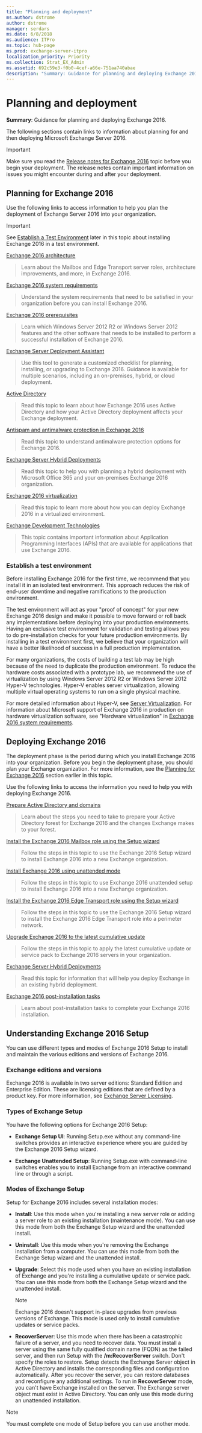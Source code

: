 ```yaml
---
title: "Planning and deployment"
ms.author: dstrome
author: dstrome
manager: serdars
ms.date: 6/8/2018
ms.audience: ITPro
ms.topic: hub-page
ms.prod: exchange-server-itpro
localization_priority: Priority
ms.collection: Strat_EX_Admin
ms.assetid: 692c59e3-f0b0-4cef-a66e-751aa740abae
description: "Summary: Guidance for planning and deploying Exchange 2016."
---
```


# Planning and deployment

 **Summary**: Guidance for planning and deploying Exchange 2016.
  
The following sections contain links to information about planning for and then deploying Microsoft Exchange Server 2016.
  
> [!IMPORTANT]
> Make sure you read the [Release notes for Exchange 2016](../release-notes.md) topic before you begin your deployment. The release notes contain important information on issues you might encounter during and after your deployment. 
  
## Planning for Exchange 2016
<a name="Planning"> </a>

 Use the following links to access information to help you plan the deployment of Exchange Server 2016 into your organization. 
  
> [!IMPORTANT]
> See [Establish a Test Environment](#test.md) later in this topic about installing Exchange 2016 in a test environment. 
  
[Exchange 2016 architecture](../architecture/architecture.md)
  
> Learn about the Mailbox and Edge Transport server roles, architecture improvements, and more, in Exchange 2016.
    
[Exchange 2016 system requirements](system-requirements.md)
  
> Understand the system requirements that need to be satisfied in your organization before you can install Exchange 2016.
    
[Exchange 2016 prerequisites](prerequisites.md)
  
> Learn which Windows Server 2012 R2 or Windows Server 2012 features and the other software that needs to be installed to perform a successful installation of Exchange 2016.
    
[Exchange Server Deployment Assistant](https://go.microsoft.com/fwlink/p/?LinkId=626978)
  
> Use this tool to generate a customized checklist for planning, installing, or upgrading to Exchange 2016. Guidance is available for multiple scenarios, including an on-premises, hybrid, or cloud deployment.
    
[Active Directory](active-directory/active-directory.md)
  
> Read this topic to learn about how Exchange 2016 uses Active Directory and how your Active Directory deployment affects your Exchange deployment.
    
[Antispam and antimalware protection in Exchange 2016](../antispam-and-antimalware/antispam-and-antimalware.md)
  
> Read this topic to understand antimalware protection options for Exchange 2016.
    
[Exchange Server Hybrid Deployments](http://technet.microsoft.com/library/59e32000-4fcf-417f-a491-f1d8f9aeef9b.aspx)
  
> Read this topic to help you with planning a hybrid deployment with Microsoft Office 365 and your on-premises Exchange 2016 organization.
    
[Exchange 2016 virtualization](virtualization.md)
  
> Read this topic to learn more about how you can deploy Exchange 2016 in a virtualized environment.
    
[Exchange Development Technologies](https://go.microsoft.com/fwlink/p/?LinkId=268448)
  
> This topic contains important information about Application Programming Interfaces (APIs) that are available for applications that use Exchange 2016.
    
### Establish a test environment
<a name="Test"> </a>

Before installing Exchange 2016 for the first time, we recommend that you install it in an isolated test environment. This approach reduces the risk of end-user downtime and negative ramifications to the production environment. 
  
The test environment will act as your "proof of concept" for your new Exchange 2016 design and make it possible to move forward or roll back any implementations before deploying into your production environments. Having an exclusive test environment for validation and testing allows you to do pre-installation checks for your future production environments. By installing in a test environment first, we believe that your organization will have a better likelihood of success in a full production implementation. 
  
For many organizations, the costs of building a test lab may be high because of the need to duplicate the production environment. To reduce the hardware costs associated with a prototype lab, we recommend the use of virtualization by using Windows Server 2012 R2 or Windows Server 2012 Hyper-V technologies. Hyper-V enables server virtualization, allowing multiple virtual operating systems to run on a single physical machine.
  
For more detailed information about Hyper-V, see [Server Virtualization](https://go.microsoft.com/fwlink/p/?LinkId=117704). For information about Microsoft support of Exchange 2016 in production on hardware virtualization software, see "Hardware virtualization" in [Exchange 2016 system requirements](system-requirements.md).
  
## Deploying Exchange 2016
<a name="Deployment"> </a>

The deployment phase is the period during which you install Exchange 2016 into your organization. Before you begin the deployment phase, you should plan your Exchange organization. For more information, see the [Planning for Exchange 2016](#Planning.md) section earlier in this topic. 
  
Use the following links to access the information you need to help you with deploying Exchange 2016.
  
[Prepare Active Directory and domains](prepare-ad-and-domains.md)
  
> Learn about the steps you need to take to prepare your Active Directory forest for Exchange 2016 and the changes Exchange makes to your forest.
    
[Install the Exchange 2016 Mailbox role using the Setup wizard](deploy-new-installations/install-mailbox-role.md)
  
> Follow the steps in this topic to use the Exchange 2016 Setup wizard to install Exchange 2016 into a new Exchange organization.
    
[Install Exchange 2016 using unattended mode](deploy-new-installations/unattended-installs.md)
  
> Follow the steps in this topic to use Exchange 2016 unattended setup to install Exchange 2016 into a new Exchange organization.
    
[Install the Exchange 2016 Edge Transport role using the Setup wizard](deploy-new-installations/install-edge-transport-role.md)
  
> Follow the steps in this topic to use the Exchange 2016 Setup wizard to install the Exchange 2016 Edge Transport role into a perimeter network.
    
[Upgrade Exchange 2016 to the latest cumulative update](install-cumulative-updates.md)
  
> Follow the steps in this topic to apply the latest cumulative update or service pack to Exchange 2016 servers in your organization.
    
[Exchange Server Hybrid Deployments](http://technet.microsoft.com/library/cbbe558d-1ae2-49ed-bd97-2013349fef35.aspx)
  
> Read this topic for information that will help you deploy Exchange in an existing hybrid deployment.
    
[Exchange 2016 post-installation tasks](post-installation-tasks/post-installation-tasks.md)
  
> Learn about post-installation tasks to complete your Exchange 2016 installation.
    
## Understanding Exchange 2016 Setup
<a name="Understand"> </a>

You can use different types and modes of Exchange 2016 Setup to install and maintain the various editions and versions of Exchange 2016.
  
### Exchange editions and versions

Exchange 2016 is available in two server editions: Standard Edition and Enterprise Edition. These are licensing editions that are defined by a product key. For more information, see [Exchange Server Licensing](https://go.microsoft.com/fwlink/p/?linkid=237292).
  
### Types of Exchange Setup

You have the following options for Exchange 2016 Setup:
  
- **Exchange Setup UI**: Running Setup.exe without any command-line switches provides an interactive experience where you are guided by the Exchange 2016 Setup wizard.
    
- **Exchange Unattended Setup**: Running Setup.exe with command-line switches enables you to install Exchange from an interactive command line or through a script.
    
### Modes of Exchange Setup
<a name="Modes"> </a>

Setup for Exchange 2016 includes several installation modes:
  
- **Install**: Use this mode when you're installing a new server role or adding a server role to an existing installation (maintenance mode). You can use this mode from both the Exchange Setup wizard and the unattended install.
    
- **Uninstall**: Use this mode when you're removing the Exchange installation from a computer. You can use this mode from both the Exchange Setup wizard and the unattended install.
    
- **Upgrade**: Select this mode used when you have an existing installation of Exchange and you're installing a cumulative update or service pack. You can use this mode from both the Exchange Setup wizard and the unattended install.
    
    > [!NOTE]
    > Exchange 2016 doesn't support in-place upgrades from previous versions of Exchange. This mode is used only to install cumulative updates or service packs. 
  
- **RecoverServer**: Use this mode when there has been a catastrophic failure of a server, and you need to recover data. You must install a server using the same fully qualified domain name (FQDN) as the failed server, and then run Setup with the **/m:RecoverServer** switch. Don't specify the roles to restore. Setup detects the Exchange Server object in Active Directory and installs the corresponding files and configuration automatically. After you recover the server, you can restore databases and reconfigure any additional settings. To run in **RecoverServer** mode, you can't have Exchange installed on the server. The Exchange server object must exist in Active Directory. You can only use this mode during an unattended installation. 
    
> [!NOTE]
> You must complete one mode of Setup before you can use another mode. 
  

